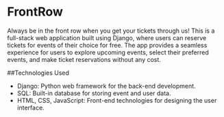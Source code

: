 # FrontRow

Always be in the front row when you get your tickets through us! This is a full-stack web application built using Django, where users can reserve tickets for events of their choice for free. The app provides a seamless experience for users to explore upcoming events, select their preferred events, and make ticket reservations without any cost.



##Technologies Used
 - Django: Python web framework for the back-end development.
 - SQL: Built-in database for storing event and user data.
 - HTML, CSS, JavaScript: Front-end technologies for designing the user interface.

